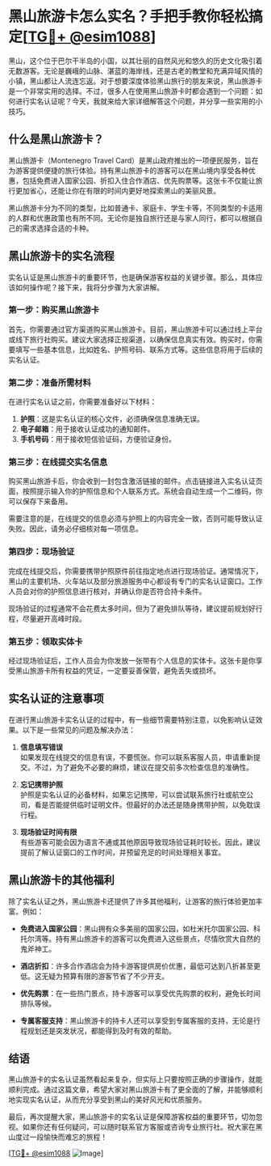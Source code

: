 # 黑山旅游卡怎么实名？手把手教你轻松搞定[[TG💪+ @esim1088](https://t.me/s/esim1088)]

黑山，这个位于巴尔干半岛的小国，以其壮丽的自然风光和悠久的历史文化吸引着无数游客。无论是巍峨的山脉、湛蓝的海岸线，还是古老的教堂和充满异域风情的小镇，黑山都让人流连忘返。对于想要深度体验黑山旅行的朋友来说，黑山旅游卡是一个非常实用的选择。不过，很多人在使用黑山旅游卡时都会遇到一个问题：如何进行实名认证呢？今天，我就来给大家详细解答这个问题，并分享一些实用的小技巧。

## 什么是黑山旅游卡？

黑山旅游卡（Montenegro Travel Card）是黑山政府推出的一项便民服务，旨在为游客提供便捷的旅行体验。持有黑山旅游卡的游客可以在黑山境内享受各种优惠，包括免费进入国家公园、折扣入住合作酒店、优先购票等。这张卡不仅能让旅行更加省心，还能让你在有限的时间内更好地探索黑山的美丽风景。

黑山旅游卡分为不同的类型，比如普通卡、家庭卡、学生卡等，不同类型的卡适用的人群和优惠政策也有所不同。无论你是独自旅行还是与家人同行，都可以根据自己的需求选择合适的卡种。

## 黑山旅游卡的实名流程

实名认证是黑山旅游卡的重要环节，也是确保游客权益的关键步骤。那么，具体应该如何操作呢？接下来，我将分步骤为大家讲解。

### 第一步：购买黑山旅游卡

首先，你需要通过官方渠道购买黑山旅游卡。目前，黑山旅游卡可以通过线上平台或线下旅行社购买。建议大家选择正规渠道，以确保信息真实有效。购买时，你需要填写一些基本信息，比如姓名、护照号码、联系方式等。这些信息将用于后续的实名认证。

### 第二步：准备所需材料

在进行实名认证之前，你需要准备好以下材料：

1. **护照**：这是实名认证的核心文件，必须确保信息准确无误。
2. **电子邮箱**：用于接收认证成功的通知邮件。
3. **手机号码**：用于接收短信验证码，方便验证身份。

### 第三步：在线提交实名信息

购买黑山旅游卡后，你会收到一封包含激活链接的邮件。点击链接进入实名认证页面，按照提示输入你的护照信息和个人联系方式。系统会自动生成一个二维码，你可以保存下来备用。

需要注意的是，在线提交的信息必须与护照上的内容完全一致，否则可能导致认证失败。因此，请务必仔细核对每一项信息。

### 第四步：现场验证

完成在线提交后，你需要携带护照原件前往指定地点进行现场验证。通常情况下，黑山的主要机场、火车站以及部分旅游服务中心都设有专门的实名认证窗口。工作人员会对你的护照信息进行核对，并确认你是否符合持卡条件。

现场验证的过程通常不会花费太多时间，但为了避免排队等待，建议提前规划好行程，尽量避开高峰时段。

### 第五步：领取实体卡

经过现场验证后，工作人员会为你发放一张带有个人信息的实体卡。这张卡是你享受黑山旅游卡所有权益的凭证，一定要妥善保管，避免丢失或损坏。

## 实名认证的注意事项

在进行黑山旅游卡实名认证的过程中，有一些细节需要特别注意，以免影响认证效果。以下是一些常见的问题及解决办法：

1. **信息填写错误**  
   如果发现在线提交的信息有误，不要慌张。你可以联系客服人员，申请重新提交。不过，为了避免不必要的麻烦，建议在提交前多次检查信息的准确性。

2. **忘记携带护照**  
   护照是实名认证的必备材料，如果忘记携带，可以尝试联系旅行社或航空公司，看是否能提供临时证明文件。但最好的办法还是随身携带护照，以免耽误行程。

3. **现场验证时间有限**  
   有些游客可能会因为语言不通或其他原因导致现场验证耗时较长。因此，建议提前了解认证窗口的工作时间，并预留充足的时间处理相关事宜。

## 黑山旅游卡的其他福利

除了实名认证之外，黑山旅游卡还提供了许多其他福利，让游客的旅行体验更加丰富。例如：

- **免费进入国家公园**：黑山拥有众多美丽的国家公园，如杜米托尔国家公园、科托尔湾等。持有黑山旅游卡的游客可以免费进入这些景点，尽情欣赏大自然的鬼斧神工。
  
- **酒店折扣**：许多合作酒店会为持卡游客提供房价优惠，最低可达到八折甚至更低。这无疑为预算有限的游客节省了不少开支。

- **优先购票**：在一些热门景点，持卡游客可以享受优先购票的权利，避免长时间排队等候。

- **专属客服支持**：黑山旅游卡的持卡人还可以享受到专属客服的支持，无论是行程规划还是突发状况，都能得到及时有效的帮助。

## 结语

黑山旅游卡的实名认证虽然看起来复杂，但实际上只要按照正确的步骤操作，就能顺利完成。通过这篇文章，希望大家对黑山旅游卡有了更全面的了解，并能够顺利地实现实名认证，从而充分享受到黑山的美好风光和优质服务。

最后，再次提醒大家，黑山旅游卡的实名认证是保障游客权益的重要环节，切勿忽视。如果你还有任何疑问，可以随时联系官方客服或咨询专业旅行社。祝大家在黑山度过一段愉快而难忘的旅程！

[[TG💪+ @esim1088](https://t.me/s/esim1088) ![Image](https://i.postimg.cc/4NQfJmqS/Snipaste-2025-05-13-00-14-12.png)]